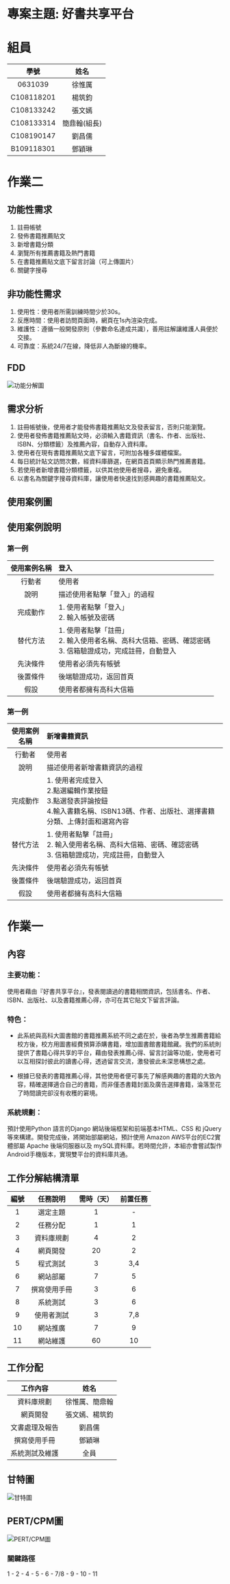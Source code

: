 # 專案主題: 好書共享平台

# 組員
學號           | 姓名   
:-----------:|:-----:
0631039     | 徐惟厲
C108118201  | 楊筑鈞
C108133242  | 張文嫣
C108133314  | 簡鼎翰(組長)
C108190147  | 劉昌儒
B109118301  | 鄧穎琳

# 作業二

## 功能性需求
1. 註冊帳號
2. 發佈書籍推薦貼文
3. 新增書籍分類
4. 瀏覽所有推薦書籍及熱門書籍
5. 在書籍推薦貼文底下留言討論（可上傳圖片）
6. 關鍵字搜尋

## 非功能性需求
1. 使用性：使用者所需訓練時間少於30s。
2. 反應時間：使用者訪問頁面時，網頁在1s內渲染完成。
3. 維護性：遵循一般開發原則（參數命名達成共識），善用註解讓維護人員便於交接。
4. 可靠度：系統24/7在線，降低非人為斷線的機率。

## FDD
![功能分解圖](FDD.png "功能分解圖")

## 需求分析
1. 註冊帳號後，使用者才能發佈書籍推薦貼文及發表留言，否則只能瀏覽。
2. 使用者發佈書籍推薦貼文時，必須輸入書籍資訊（書名、作者、出版社、ISBN、分類標籤）及推薦內容，自動存入資料庫。
3. 使用者在現有書籍推薦貼文底下留言，可附加各種多媒體檔案。
4. 每日統計貼文訪問次數，經資料庫篩選，在網頁首頁顯示熱門推薦書籍。
5. 若使用者新增書籍分類標籤，以供其他使用者搜尋，避免重複。
6. 以書名為關鍵字搜尋資料庫，讓使用者快速找到感興趣的書籍推薦貼文。

## 使用案例圖

## 使用案例說明
### 第一例
| 使用案例名稱 | 登入 | 
| :---------: |:------------|
| 行動者 | 使用者 | 
| 說明 | 描述使用者點擊「登入」的過程 | 
| 完成動作 | 1. 使用者點擊「登入」 <br> 2. 輸入帳號及密碼 | 
| 替代方法 | 1. 使用者點擊「註冊」 <br> 2. 輸入使用者名稱、高科大信箱、密碼、確認密碼 <br> 3. 信箱驗證成功，完成註冊，自動登入 |  
| 先決條件 | 使用者必須先有帳號 |
| 後置條件 | 後端驗證成功，返回首頁 | 
| 假設 | 使用者都擁有高科大信箱 | 

### 第一例
| 使用案例名稱 | 新增書籍資訊 | 
| :---------: |:------------|
| 行動者 | 使用者 | 
| 說明 | 描述使用者新增書籍資訊的過程 | 
| 完成動作 | 1. 使用者完成登入  <br> 2.點選編輯作業按鈕<br> 3.點選發表評論按鈕<br> 4.輸入書籍名稱、ISBN13碼、作者、出版社、選擇書籍分類、上傳封面和選寫內容 | 
| 替代方法 | 1. 使用者點擊「註冊」 <br> 2. 輸入使用者名稱、高科大信箱、密碼、確認密碼 <br> 3. 信箱驗證成功，完成註冊，自動登入 |  
| 先決條件 | 使用者必須先有帳號 |
| 後置條件 | 後端驗證成功，返回首頁 | 
| 假設 | 使用者都擁有高科大信箱 | 


# 作業一

## 內容

### 主要功能：
使用者藉由『好書共享平台』，發表閱讀過的書籍相關資訊，包括書名、作者、ISBN、出版社、以及書籍推薦心得，亦可在其它貼文下留言評論。

### 特色：
* 此系統與高科大圖書館的書籍推薦系統不同之處在於，後者為學生推薦書籍給校方後，校方用圖書經費預算添購書籍，增加圖書館書籍館藏。我們的系統則提供了書籍心得共享的平台，藉由發表推薦心得、留言討論等功能，使用者可以互相探討彼此的讀書心得，透過留言交流，激發彼此未深思構想之處。

* 根據已發表的書籍推薦心得，其他使用者便可事先了解感興趣的書籍的大致內容，精確選擇適合自己的書籍，而非僅憑書籍封面及廣告選擇書籍，淪落至花了時間讀完卻沒有收穫的窘境。
 
### 系統規劃：
預計使用Python 語言的Django 網站後端框架和前端基本HTML、CSS 和 jQuery等來構建。開發完成後，將開始部屬網站，預計使用 Amazon  AWS平台的EC2實體部屬 Apache 後端伺服器以及 mySQL資料庫。若時間允許，本組亦會嘗試製作 Android手機版本，實現雙平台的資料庫共通。

## 工作分解結構清單

編號    | 任務說明	   |需時（天）	|前置任務
:------:|:---------:|:--------:|:-----:
1	      | 選定主題	   | 1		  | -
2	      | 任務分配	   | 1		  | 1
3	      | 資料庫規劃	  | 4		   | 2
4	      | 網頁開發	   | 20		  | 2
5	      | 程式測試	   | 3		  | 3,4
6	      | 網站部屬	   | 7		  | 5
7	      | 撰寫使用手冊  | 3		   | 6
8	      | 系統測試	   | 3		   | 6
9	      | 使用者測試	  | 3		    | 7,8
10	    | 網站推廣	   | 7		   | 9
11	    | 網站維護	   | 60		   | 10

## 工作分配

工作內容       |  姓名   
:--------------:|:-----:
資料庫規劃    | 徐惟厲、簡鼎翰
網頁開發      | 張文嫣、楊筑鈞
文書處理及報告 | 劉昌儒
撰寫使用手冊   | 鄧穎琳
系統測試及維護 | 全員

  
## 甘特圖
![甘特圖](gantt.png "甘特圖")

## PERT/CPM圖
![PERT/CPM圖](PERT-CPM.png "PERT/CPM圖")

### 關鍵路徑
1 - 2 - 4 - 5 - 6 - 7/8 - 9 - 10 - 11
